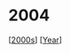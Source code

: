 # 2004

[[2000s]] [[Year]]

[//begin]: # "Autogenerated link references for markdown compatibility"
[2000s]: 2000s "2000s"
[year]: year "Year"
[//end]: # "Autogenerated link references"
